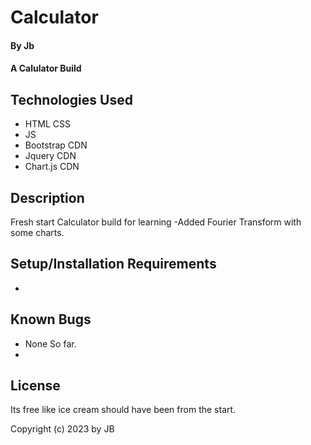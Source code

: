# Calculator

#### By **Jb**

#### A Calulator Build

## Technologies Used

* HTML CSS 
* JS
* Bootstrap CDN
* Jquery CDN
* Chart.js CDN


## Description
Fresh start Calculator build for learning
-Added Fourier Transform with some charts.

## Setup/Installation Requirements

*

## Known Bugs

* None So far.
* 

## License

Its free like ice cream should have been from the start.

Copyright (c) 2023 by JB